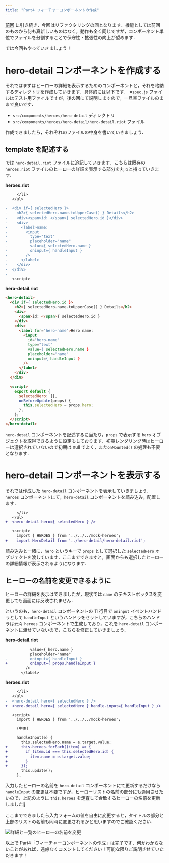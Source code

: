```yaml
---
title: "Part4 フィーチャーコンポーネントの作成"
---
```


[前回](/books/riotjs-tour-of-heroes/show_list.md) に引き続き，今回はリファクタリングの回となります．機能としては前回のものから何も真新しいものはなく，動作も全く同じですが，コンポーネント単位でファイルを分割することで保守性・拡張性の向上が望めます．

では今回もやっていきましょう！

# hero-detail コンポーネントを作成する

それではまずはヒーローの詳細を表示するためのコンポーネントと，それを格納するディレクトリを作成していきます．具体的には以下です．
※`spec.js` ファイルはテスト用ファイルですが，後の回にて説明しますので，一旦空ファイルのままで良いです．

- `src/components/heroes/hero-detail` ディレクトリ
- `src/components/heroes/hero-detail/hero-detail.riot` ファイル

作成できましたら，それぞれのファイルの中身を書いていきましょう．

## template を記述する

では `hero-detail.riot` ファイルに追記していきます．こちらは既存の `heroes.riot` ファイルのヒーローの詳細を表示する部分を丸っと持っていきます．

**heroes.riot**

```diff
     </li>
   </ul>

-  <div if={ selectedHero }>
-    <h2>{ selectedHero.name.toUpperCase() } Details</h2>
-    <div><span>id: </span>{ selectedHero.id }</div>
-    <div>
-      <label>name:
-        <input
-          type="text"
-          placeholder="name"
-          value={ selectedHero.name }
-          oninput={ handleInput }
-        />
-      </label>
-    </div>
-  </div>
-
   <script>
```

**hero-detail.riot**

```html
<hero-detail>
  <div if={ selectedHero.id }>
    <h2>{ selectedHero.name.toUpperCase() } Details</h2>
    <div>
      <span>id: </span>{ selectedHero.id }
    </div>
    <div>
      <label for="hero-name">Hero name:
        <input
          id="hero-name"
          type="text"
          value={ selectedHero.name }
          placeholder="name"
          oninput={ handleInput }
        />
      </label>
    </div>
  </div>

  <script>
    export default {
      selectedHero: {},
      onBeforeUpdate(props) {
        this.selectedHero = props.hero;
      },
    };
  </script>
</hero-detail>
```

`hero-detail` コンポーネントを記述するに当たり，`props` で表示する `hero` オブジェクトを取得できるように設定もしております．初期レンダリング時はヒーローは選択されていないので初期は null でよく，また`onMounted()` の処理も不要となります．

# hero-detail コンポーネントを表示する

それでは作成した `hero-detail` コンポーネントを表示していきましょう．`heroes` コンポーネントにて，`hero-detail` コンポーネントを読み込み，配置します．

```diff
     </li>
   </ul>
+  <hero-detail hero={ selectedHero } />

   <script>
     import { HEROES } from '../../../mock-heroes';
+    import HeroDetail from '../hero-detail/hero-detail.riot';
```

読み込みと一緒に，`hero` というキーで `props` として選択した `selectedHero` オブジェクトを渡しています．ここまでできますと，画面からも選択したヒーローの詳細情報が表示されるようになります．

## ヒーローの名前を変更できるように

ヒーローの詳細を表示はできましたが，現状では `name` のテキストボックスを変更しても画面には反映されません．

というのも，`hero-detail` コンポーネントの 11 行目で `oninput` イベントハンドラとして `handleInput` というハンドラをセットしていますが，こちらのハンドラは元々 `heroes` コンポーネントで生成しており，これを `hero-detail` コンポーネントに渡せていないので，こちらを修正していきましょう．

**hero-detail.riot**

```diff
           value={ hero.name }
           placeholder="name"
-          oninput={ handleInput }
+          oninput={ props.handleInput }
         />
       </label>
```

**heroes.riot**

```diff
     </li>
   </ul>
-  <hero-detail hero={ selectedHero } />
+  <hero-detail hero={ selectedHero } handle-input={ handleInput } />

   <script>
     import { HEROES } from '../../../mock-heroes';

     (中略)

     handleInput(e) {
       this.selectedHero.name = e.target.value;
+      this.heroes.forEach((item) => {
+        if (item.id === this.selectedHero.id) {
+          item.name = e.target.value;
+        }
+      });
       this.update();
     },
```

入力したヒーローの名前を `hero-detail` コンポーネントにて更新するだけなら `handleInput` の変更は不要ですが，ヒーローリストの名前の部分にも適用させたいので，上記のように `this.heroes` を走査して合致するヒーローの名前を更新しました💁

ここまでできましたら入力フォームの値を自由に変更すると，タイトルの部分と上部のリストの名前も同時に変更されるかと思いますのでご確認ください．

![詳細と一覧のヒーローの名前を変更](https://storage.googleapis.com/zenn-user-upload/773a9e71989b-20240709.png)

以上で Part4「フィーチャーコンポーネントの作成」は完了です．何かわからないことがあれば，遠慮なくコメントしてください！可能な限りご説明させていただきます！
